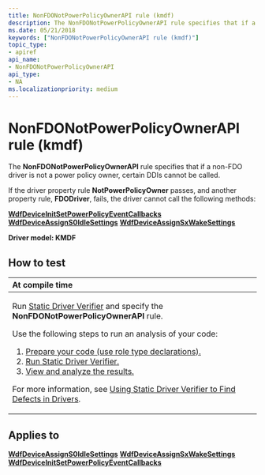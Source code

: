 ```yaml
---
title: NonFDONotPowerPolicyOwnerAPI rule (kmdf)
description: The NonFDONotPowerPolicyOwnerAPI rule specifies that if a non-FDO driver is not a power policy owner, certain DDIs cannot be called.
ms.date: 05/21/2018
keywords: ["NonFDONotPowerPolicyOwnerAPI rule (kmdf)"]
topic_type:
- apiref
api_name:
- NonFDONotPowerPolicyOwnerAPI
api_type:
- NA
ms.localizationpriority: medium
---
```


# NonFDONotPowerPolicyOwnerAPI rule (kmdf)


The **NonFDONotPowerPolicyOwnerAPI** rule specifies that if a non-FDO driver is not a power policy owner, certain DDIs cannot be called.

If the driver property rule **NotPowerPolicyOwner** passes, and another property rule, **FDODriver**, fails, the driver cannot call the following methods:

[**WdfDeviceInitSetPowerPolicyEventCallbacks**](/windows-hardware/drivers/ddi/wdfdevice/nf-wdfdevice-wdfdeviceinitsetpowerpolicyeventcallbacks)
[**WdfDeviceAssignS0IdleSettings**](/windows-hardware/drivers/ddi/wdfdevice/nf-wdfdevice-wdfdeviceassigns0idlesettings)
[**WdfDeviceAssignSxWakeSettings**](/windows-hardware/drivers/ddi/wdfdevice/nf-wdfdevice-wdfdeviceassignsxwakesettings)

**Driver model: KMDF**

## How to test

<table>
<colgroup>
<col width="100%" />
</colgroup>
<thead>
<tr class="header">
<th align="left">At compile time</th>
</tr>
</thead>
<tbody>
<tr class="odd">
<td align="left"><p>Run <a href="/windows-hardware/drivers/devtest/static-driver-verifier" data-raw-source="[Static Driver Verifier](./static-driver-verifier.md)">Static Driver Verifier</a> and specify the <strong>NonFDONotPowerPolicyOwnerAPI</strong> rule.</p>
Use the following steps to run an analysis of your code:
<ol>
<li><a href="/windows-hardware/drivers/devtest/using-static-driver-verifier-to-find-defects-in-drivers#preparing-your-source-code" data-raw-source="[Prepare your code (use role type declarations).](./using-static-driver-verifier-to-find-defects-in-drivers.md#preparing-your-source-code)">Prepare your code (use role type declarations).</a></li>
<li><a href="/windows-hardware/drivers/devtest/using-static-driver-verifier-to-find-defects-in-drivers#running-static-driver-verifier" data-raw-source="[Run Static Driver Verifier.](./using-static-driver-verifier-to-find-defects-in-drivers.md#running-static-driver-verifier)">Run Static Driver Verifier.</a></li>
<li><a href="/windows-hardware/drivers/devtest/using-static-driver-verifier-to-find-defects-in-drivers#viewing-and-analyzing-the-results" data-raw-source="[View and analyze the results.](./using-static-driver-verifier-to-find-defects-in-drivers.md#viewing-and-analyzing-the-results)">View and analyze the results.</a></li>
</ol>
<p>For more information, see <a href="/windows-hardware/drivers/devtest/using-static-driver-verifier-to-find-defects-in-drivers" data-raw-source="[Using Static Driver Verifier to Find Defects in Drivers](./using-static-driver-verifier-to-find-defects-in-drivers.md)">Using Static Driver Verifier to Find Defects in Drivers</a>.</p></td>
</tr>
</tbody>
</table>

## Applies to

[**WdfDeviceAssignS0IdleSettings**](/windows-hardware/drivers/ddi/wdfdevice/nf-wdfdevice-wdfdeviceassigns0idlesettings)
[**WdfDeviceAssignSxWakeSettings**](/windows-hardware/drivers/ddi/wdfdevice/nf-wdfdevice-wdfdeviceassignsxwakesettings)
[**WdfDeviceInitSetPowerPolicyEventCallbacks**](/windows-hardware/drivers/ddi/wdfdevice/nf-wdfdevice-wdfdeviceinitsetpowerpolicyeventcallbacks)
